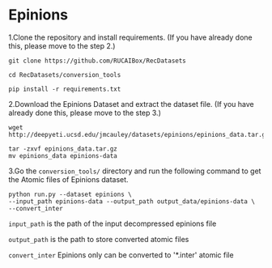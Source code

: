 # Epinions

1.Clone the repository and install requirements. 
(If you have already done this, please move to the step 2.)

```
git clone https://github.com/RUCAIBox/RecDatasets

cd RecDatasets/conversion_tools

pip install -r requirements.txt
```

2.Download the Epinions Dataset and extract the dataset file.
(If you have already done this, please move to the step 3.)

```
wget http://deepyeti.ucsd.edu/jmcauley/datasets/epinions/epinions_data.tar.gz

tar -zxvf epinions_data.tar.gz
mv epinions_data epinions-data
```

3.Go the ``conversion_tools/`` directory 
and run the following command to get the Atomic files of Epinions dataset.

```
python run.py --dataset epinions \ 
--input_path epinions-data --output_path output_data/epinions-data \
--convert_inter
```

`input_path` is the path of the input decompressed epinions file

`output_path` is the path to store converted atomic files
 
`convert_inter` Epinions only can be converted to '*.inter' atomic file
